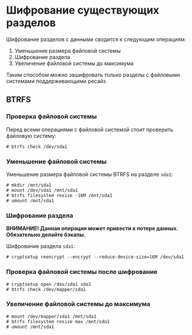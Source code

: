 # Шифрование существующих разделов

Шифрование разделов с данными сводится к следующим операциям:
1. Уменьшение размера файловой системы
2. Шифрование раздела
3. Увеличение файловой системы до максимума

Таким способом можно зашифровать только разделы с файловыми системами поддерживающими ресайз.

## BTRFS

### Проверка файловой системы

Перед всеми операциями с файловой системой стоит проверить файловую систему:
```console
# btrfs check /dev/sda1
```

### Уменьшение файловой системы

Уменьшение размера файловой системы BTRFS на разделе `sda1`:
```console
# mkdir /mnt/sda1
# mount /dev/sda1 /mnt/sda1
# btrfs filesystem resize -16M /mnt/sda1
# umount /mnt/sda1
```

### Шифрование раздела

**ВНИМАНИЕ! Данная операция может привести к потере данных. Обязательно делайте бэкапы.**

Шифрование раздела `sda1`:
```console
# cryptsetup reencrypt --encrypt --reduce-device-size=16M /dev/sda1
```

### Проверка файловой системы после шифрование

```console
# cryptsetup open /dev/sda1 sda1
# btrfs check /dev/mapper/sda1
```


### Увеличение файловой системы до максимума

```console
# mount /dev/mapper/sda1 /mnt/sda1
# btrfs filesystem resize max /mnt/sda1
# umount /mnt/sda1
```
